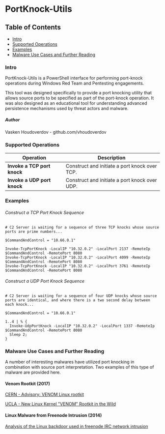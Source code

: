 # PortKnock-Utils

## Table of Contents
* [Intro](#intro)
* [Supported Operations](#operations)
* [Examples](#examples)
* [Malware Use Cases and Further Reading](#appendix)

### <a name="intro"></a>Intro
PortKnock-Utils is a PowerShell interface for performing port-knock operations during Windows Red Team and Pentesting engagements.

This tool was designed specifically to provide a port knocking utility that allows source ports to be specified as part of the port-knock operation.
It was also designed as an educational tool for understanding advanced persistence mechanisms used by threat actors and malware.

#####  Author
Vasken Houdoverdov  - github.com/vhoudoverdov

### <a name="operations"></a>Supported Operations

| Operation | Description |
| --- | --- |
| **Invoke a TCP port knock** | Construct and initiate a port knock over TCP. |
| **Invoke a UDP port knock** | Construct and initiate a port knock over UDP.|

### <a name="examples"></a>Examples
###### Construct a TCP Port Knock Sequence
```
# C2 Server is waiting for a sequence of three TCP knocks whose source ports are prime numbers...

$CommandAndControl = "10.66.0.1"

Invoke-TcpPortKnock -LocalIP "10.32.0.2" -LocalPort 2137 -RemoteIp $CommandAndControl -RemotePort 8080
Invoke-TcpPortKnock -LocalIP "10.32.0.2" -LocalPort 4099 -RemoteIp $CommandAndControl -RemotePort 8080
Invoke-TcpPortKnock -LocalIP "10.32.0.2" -LocalPort 3761 -RemoteIp $CommandAndControl -RemotePort 8080
```


###### Construct a UDP Port Knock Sequence
```
# C2 Server is waiting for a sequence of four UDP knocks whose source ports are identical, and where there is a two second delay between each knock...

$CommandAndControl = "10.66.0.1"

1..4 | % {
  Invoke-UdpPortKnock -LocalIP "10.32.0.2" -LocalPort 1337 -RemoteIp $CommandAndControl -RemotePort 8080
  Sleep 2;
}
```
### <a name="appendix"></a>Malware Use Cases and Further Reading
A number of interesting malwares have utilized port knocking in combination with source port interpretation.  Two examples of this type of malware are provided here.

#### Venom Rootkit (2017)

[CERN - Advisory: VENOM Linux rootkit](https://security.web.cern.ch/security/venom.shtml)

[UCLA - New Linux Kernel "VENOM" Rootkit in the Wild](https://www.it.ucla.edu/security/advisories/new-linux-kernel-venom-rootkit-in-the-wild)


#### Linux Malware from Freenode Intrusion (2014)

[Analysis of the Linux backdoor used in freenode IRC network intrusion](https://www.nccgroup.trust/uk/about-us/newsroom-and-events/blogs/2014/october/analysis-of-the-linux-backdoor-used-in-freenode-irc-network-compromise/)
